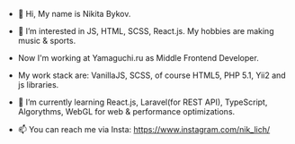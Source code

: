 - 👋 Hi, My name is Nikita Bykov.
- 👀 I’m interested in JS, HTML, SCSS, React.js. My hobbies are making music & sports.
- Now I'm working at Yamaguchi.ru as Middle Frontend Developer.
- My work stack are:  VanillaJS, SCSS, of course HTML5, PHP 5.1, Yii2  and js libraries.
- 🌱 I’m currently learning React.js, Laravel(for REST API), TypeScript, Algorythms, WebGL for web & performance optimizations.

- 📫 You can reach me via Insta: https://www.instagram.com/nik_lich/

<!---
tetpic/tetpic is a ✨ special ✨ repository because its `README.md` (this file) appears on your GitHub profile.
You can click the Preview link to take a look at your changes.
--->
